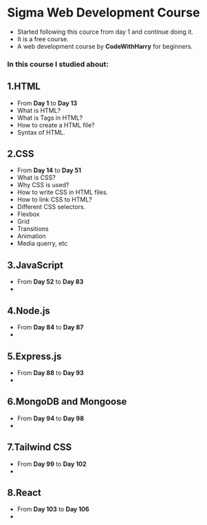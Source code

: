 # Sigma Web Development Course

* Started following this cource from day 1 and continue doing it.
* It is a free course.
* A web development course by **CodeWithHarry** for beginners.


### In this course I studied about:

## 1.HTML

* From **Day 1** to  **Day 13**
* What is HTML?
* What is Tags in HTML?
* How to create a HTML file?
* Syntax of HTML.

## 2.CSS

* From **Day 14** to  **Day 51**
* What is CSS?
* Why CSS is used?
* How to write CSS in HTML files.
* How to link CSS to HTML?
* Different CSS selectors.
* Flexbox
* Grid
* Transitions
* Animation
* Media querry, etc

## 3.JavaScript

* From **Day 52**  to **Day 83**
* 

## 4.Node.js

* From **Day 84**  to **Day 87**
* 

## 5.Express.js

* From **Day 88** to  **Day 93**
* 

## 6.MongoDB and Mongoose

* From **Day 94** to  **Day 98**
* 

## 7.Tailwind CSS

* From **Day 99** to  **Day 102**
* 

## 8.React

* From **Day 103**  to **Day 106**
* 


